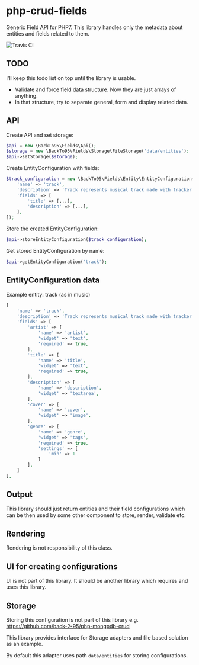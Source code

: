 # php-crud-fields
Generic Field API for PHP7.
This library handles only the metadata about entities and fields related to them.


![Travis CI](https://travis-ci.org/back-2-95/php-crud-fields.svg?branch=master)

## TODO

I'll keep this todo list on top until the library is usable.

- Validate and force field data structure. Now they are just arrays of anything.
- In that structure, try to separate general, form and display related data.

## API

Create API and set storage:
```PHP
$api = new \BackTo95\Fields\Api();
$storage = new \BackTo95\Fields\Storage\FileStorage('data/entities');
$api->setStorage($storage);
```
Create EntityConfiguration with fields:
```PHP
$track_configuration = new \BackTo95\Fields\Entity\EntityConfiguration([
    'name' => 'track',
    'description' => 'Track represents musical track made with tracker software',
    'fields' => [
        'title' => [...],
        'description' => [...],
    ],
]);
```
Store the created EntityConfiguration:
```PHP
$api->storeEntityConfiguration($track_configuration);
```
Get stored EntityConfiguration by name:
```PHP
$api->getEntityConfiguration('track');
```

## EntityConfiguration data

Example entity: track (as in music)

````PHP
[
    'name' => 'track',
    'description' => 'Track represents musical track made with tracker software',
    'fields' => [
        'artist' => [
            'name' => 'artist',
            'widget' => 'text',
            'required' => true,
        ],
        'title' => [
            'name' => 'title',
            'widget' => 'text',
            'required' => true,
        ],
        'description' => [
            'name' => 'description',
            'widget' => 'textarea',
        ],
        'cover' => [
            'name' => 'cover',
            'widget' => 'image',
        ],
        'genre' => [
            'name' => 'genre',
            'widget' => 'tags',
            'required' => true,
            'settings' => [
                'min' => 1
            ]
        ],
    ]
],
````

## Output

This library should just return entities and their field configurations which can be then used by some other component to store, render, validate etc.

## Rendering ##

Rendering is not responsibility of this class.

## UI for creating configurations ##

UI is not part of this library. It should be another library which requires and uses this library.

## Storage ##

Storing this configuration is not part of this library e.g. https://github.com/back-2-95/php-mongodb-crud

This library provides interface for Storage adapters and file based solution as an example.

By default this adapter uses path `data/entities` for storing configurations.
